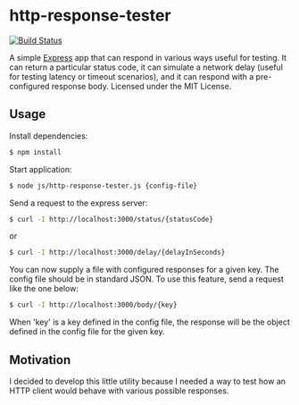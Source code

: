 # http-response-tester

[![Build Status](https://travis-ci.org/nbbdog11/http-response-tester.svg?branch=master)](https://travis-ci.org/nbbdog11/http-response-tester)

A simple <a href="http://expressjs.com/" title="Express" target="_blank">Express</a> app that can respond in various ways useful for testing. It can return a particular status code, it can simulate a network delay (useful for testing latency or timeout scenarios), and it can respond with a pre-configured response body. Licensed under the MIT License.

## Usage
Install dependencies:

```bash
$ npm install
```

Start application:

```bash
$ node js/http-response-tester.js {config-file}
```

Send a request to the express server:

```bash
$ curl -I http://localhost:3000/status/{statusCode}
```

or

```bash
$ curl -I http://localhost:3000/delay/{delayInSeconds}
```

You can now supply a file with configured responses for a given key. The config file should be in standard JSON.
To use this feature, send a request like the one below:
```bash
$ curl -I http://localhost:3000/body/{key}
```
When 'key' is a key defined in the config file, the response will be the object defined in the config file for the given key.
## Motivation
I decided to develop this little utility because I needed a way to test how an HTTP client would behave with various
possible responses.
